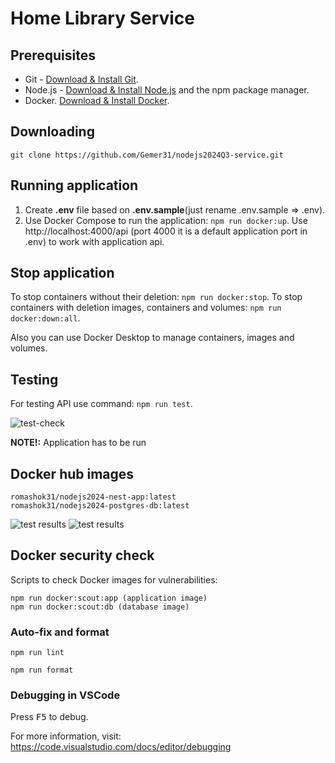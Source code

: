 # Home Library Service

## Prerequisites

- Git - [Download & Install Git](https://git-scm.com/downloads).
- Node.js - [Download & Install Node.js](https://nodejs.org/en/download/) and the npm package manager.
- Docker. [Download & Install Docker](https://docs.docker.com/engine/install/).  

## Downloading

```git clone https://github.com/Gemer31/nodejs2024Q3-service.git```

## Running application

1. Create **.env** file based on **.env.sample**(just rename .env.sample => .env).
2. Use Docker Compose to run the application: ``npm run docker:up``.
Use http://localhost:4000/api (port 4000 it is a default application port in .env) to work with application api.

## Stop application

To stop containers without their deletion: ``npm run docker:stop``.
To stop containers with deletion images, containers and volumes: ``npm run docker:down:all``.

Also you can use Docker Desktop to manage containers, images and volumes.

## Testing

For testing API use command: ``npm run test``.

![test-check](assets/test-check.png)

**NOTE!:** Application has to be run

## Docker hub images

```
romashok31/nodejs2024-nest-app:latest
romashok31/nodejs2024-postgres-db:latest
```

![test results](assets/app-image-size.png)
![test results](assets/db-image-size.png)

## Docker security check

Scripts to check Docker images for vulnerabilities:

``npm run docker:scout:app (application image)``<br>
``npm run docker:scout:db (database image)``

### Auto-fix and format

``npm run lint``

``npm run format``

### Debugging in VSCode

Press <kbd>F5</kbd> to debug.

For more information, visit: https://code.visualstudio.com/docs/editor/debugging

